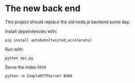 The new back end
==================

This project should replace the old node.js backend some day.

Install dependencies with:

``` 
pip install autobahn[twisted,accelerate]
``` 

Run with:

```
python api.py
```

Serve the index.html

```
python -m SimpleHTTPServer 8080
```

